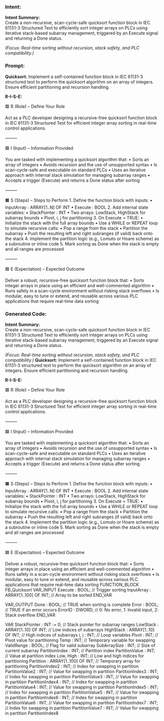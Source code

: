 ### Intent:
**Intent Summary:**  
Create a non-recursive, scan-cycle-safe quicksort function block in IEC 61131-3 Structured Text to efficiently sort integer arrays on PLCs using iterative stack-based subarray management, triggered by an Execute signal and returning a Done status.  

*(Focus: Real-time sorting without recursion, stack safety, and PLC compatibility.)*

### Prompt:
**Quicksort:**
Implement a self-contained function block in IEC 61131-3 structured text to perform the quicksort algorithm on an array of integers. Ensure efficient partitioning and recursion handling.

**R-I-S-E:**

🟥 R (Role) – Define Your Role

Act as a PLC developer designing a recursive-free quicksort function block in IEC 61131-3 Structured Text for efficient integer array sorting in real-time control applications.

⸻

🟩 I (Input) – Information Provided

You are tasked with implementing a quicksort algorithm that:
	•	Sorts an array of integers
	•	Avoids recursion and the use of unsupported syntax
	•	Is scan-cycle-safe and executable on standard PLCs
	•	Uses an iterative approach with internal stack simulation for managing subarray ranges
	•	Accepts a trigger (Execute) and returns a Done status after sorting

⸻

🟧 S (Steps) – Steps to Perform
	1.	Define the function block with inputs:
	•	InputArray : ARRAY[1..N] OF INT
	•	Execute : BOOL
	2.	Add internal state variables:
	•	StackPointer : INT
	•	Two arrays: LowStack, HighStack for subarray bounds
	•	Pivot, i, j for partitioning
	3.	On Execute = TRUE:
	•	Initialize the stack with the full array bounds
	•	Use a WHILE or REPEAT loop to simulate recursive calls:
	•	Pop a range from the stack
	•	Partition the subarray
	•	Push the resulting left and right subranges (if valid) back onto the stack
	4.	Implement the partition logic (e.g., Lomuto or Hoare scheme) as a subroutine or inline code
	5.	Mark sorting as Done when the stack is empty and all ranges are processed

⸻

🟦 E (Expectation) – Expected Outcome

Deliver a robust, recursive-free quicksort function block that:
	•	Sorts integer arrays in place using an efficient and well-commented algorithm
	•	Runs safely in a scan-cycle environment without risking stack overflows
	•	Is modular, easy to tune or extend, and reusable across various PLC applications that require real-time data sorting

### Generated Code:
**Intent Summary:**  
Create a non-recursive, scan-cycle-safe quicksort function block in IEC 61131-3 Structured Text to efficiently sort integer arrays on PLCs using iterative stack-based subarray management, triggered by an Execute signal and returning a Done status.  

*(Focus: Real-time sorting without recursion, stack safety, and PLC compatibility.)*
**Quicksort:**
Implement a self-contained function block in IEC 61131-3 structured text to perform the quicksort algorithm on an array of integers. Ensure efficient partitioning and recursion handling.

**R-I-S-E:**

🟥 R (Role) – Define Your Role

Act as a PLC developer designing a recursive-free quicksort function block in IEC 61131-3 Structured Text for efficient integer array sorting in real-time control applications.

⸻

🟩 I (Input) – Information Provided

You are tasked with implementing a quicksort algorithm that:
	•	Sorts an array of integers
	•	Avoids recursion and the use of unsupported syntax
	•	Is scan-cycle-safe and executable on standard PLCs
	•	Uses an iterative approach with internal stack simulation for managing subarray ranges
	•	Accepts a trigger (Execute) and returns a Done status after sorting

⸻

🟧 S (Steps) – Steps to Perform
	1.	Define the function block with inputs:
	•	InputArray : ARRAY[1..N] OF INT
	•	Execute : BOOL
	2.	Add internal state variables:
	•	StackPointer : INT
	•	Two arrays: LowStack, HighStack for subarray bounds
	•	Pivot, i, j for partitioning
	3.	On Execute = TRUE:
	•	Initialize the stack with the full array bounds
	•	Use a WHILE or REPEAT loop to simulate recursive calls:
	•	Pop a range from the stack
	•	Partition the subarray
	•	Push the resulting left and right subranges (if valid) back onto the stack
	4.	Implement the partition logic (e.g., Lomuto or Hoare scheme) as a subroutine or inline code
	5.	Mark sorting as Done when the stack is empty and all ranges are processed

⸻

🟦 E (Expectation) – Expected Outcome

Deliver a robust, recursive-free quicksort function block that:
	•	Sorts integer arrays in place using an efficient and well-commented algorithm
	•	Runs safely in a scan-cycle environment without risking stack overflows
	•	Is modular, easy to tune or extend, and reusable across various PLC applications that require real-time data sorting
FUNCTION_BLOCK FB_Quicksort
VAR_INPUT
    Execute : BOOL; // Trigger sorting
    InputArray : ARRAY[1..100] OF INT; // Array to be sorted
END_VAR

VAR_OUTPUT
    Done : BOOL; // TRUE when sorting is complete
    Error : BOOL; // TRUE if an error occurs
    ErrorID : DWORD; // 0: No error, 1: Invalid input, 2: Stack overflow
END_VAR

VAR
    StackPointer : INT := 0; // Stack pointer for subarray ranges
    LowStack : ARRAY[1..10] OF INT; // Low indices of subarrays
    HighStack : ARRAY[1..10] OF INT; // High indices of subarrays
    i, j : INT; // Loop variables
    Pivot : INT; // Pivot value for partitioning
    Temp : INT; // Temporary variable for swapping
    ValidRange : BOOL; // Flag for valid subarray
    SubArraySize : INT; // Size of current subarray
    PartitionIndex : INT; // Partition index
    PartitionValue : INT; // Value at partition index
    Low, High : INT; // Low and high indices for partitioning
    Partition : ARRAY[1..100] OF INT; // Temporary array for partitioning
    PartitionIndex2 : INT; // Index for swapping in partition
    PartitionValue2 : INT; // Value for swapping in partition
    PartitionIndex3 : INT; // Index for swapping in partition
    PartitionValue3 : INT; // Value for swapping in partition
    PartitionIndex4 : INT; // Index for swapping in partition
    PartitionValue4 : INT; // Value for swapping in partition
    PartitionIndex5 : INT; // Index for swapping in partition
    PartitionValue5 : INT; // Value for swapping in partition
    PartitionIndex6 : INT; // Index for swapping in partition
    PartitionValue6 : INT; // Value for swapping in partition
    PartitionIndex7 : INT; // Index for swapping in partition
    PartitionValue7 : INT; // Value for swapping in partition
    PartitionIndex8

